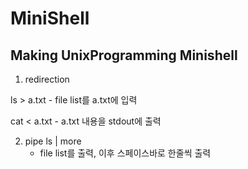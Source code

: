 # MiniShell

## Making UnixProgramming Minishell


1. redirection

  ls > a.txt
    - file list를 a.txt에 입력

  cat < a.txt
    - a.txt 내용을 stdout에 출력

2. pipe
  ls | more
    - file list를 출력, 이후 스페이스바로 한줄씩 출력
